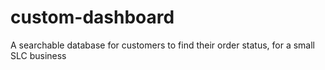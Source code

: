 # custom-dashboard
A searchable database for customers to find their order status, for a small SLC business
